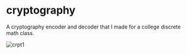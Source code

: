 # cryptography

A cryptography encoder and decoder that I made for a college discrete math class. 


![crpt1](https://user-images.githubusercontent.com/110789514/209883785-9e201c66-6f7e-4b62-9aea-0f9dc104dbec.png)
